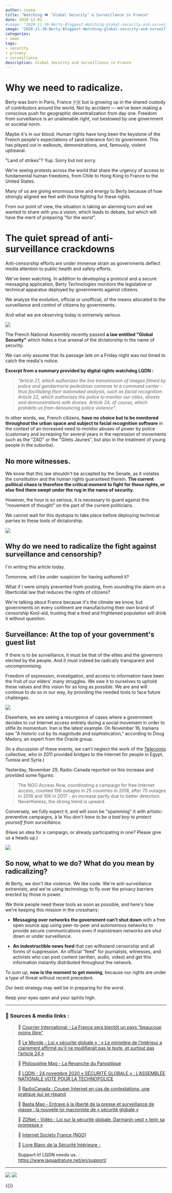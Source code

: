 ```yaml
---
author: zooma
title: "Watching 👁️ ‘Global Security’ & Surveillance in France"
date: 2020-12-01
#image: "2020-11-30-Berty-Blogpost-Watching-global-security-and-surveillance-in-france_copie.png"
image: "2020-11-30-Berty-Blogpost-Watching-global-security-and-surveillance-in-france_copie.png"
categories:
- news
tags:
- security
- privacy
- surveillance
description: Global Security and Surveillance in France 
---
```


# Why we need to radicalize.

Berty was born in Paris, France :fr: but is growing up in the shared custody of contributors around the world. Not by accident — we've been making a conscious push for geographic decentralization from day one. Freedom from surveillance is an unalienable right, not bestowed by one government or societal norm.

Maybe it's in our blood. Human rights have long been the keystone of the French people's expectations of (and tolerance for) its government. This has played out in walkouts, demonstrations, and, famously, violent upheaval. 

"Land of strikes"? Yup. Sorry but not sorry.

We're seeing protests across the world that share the urgency of access to fundamental human freedoms, from Chile to Hong Kong to France to the United States.

Many of us are giving enormous time and energy to Berty because of how strongly aligned we feel with those fighting for these rights. 

From our point of view, the situation is taking an alarming turn and we wanted to share with you a vision, which leads to debate, but which will have the merit of preparing "for the worst".



# The quiet spread of anti-surveillance crackdowns

Anti-censorship efforts are under immense strain as governments deflect media attention to public health and safety efforts.

We've been watching. In addition to developing a protocol and a secure messaging application, Berty Technologies monitors the legislative or technical apparatus deployed by governments against citizens.

We analyze the evolution, official or unofficial, of the means allocated to the surveillance and control of citizens by governments.

And what we are observing today is extremely serious.

![](https://i.imgur.com/SDkIy3S.jpg)

The French National Assembly recently passed **a law entitled "Global Security"** which hides a true arsenal of the dictatorship in the name of security. 

We can only assume that its passage late on a Friday night was not timed to catch the media's notice.

**Excerpt from a summary provided by digital rights watchdog LQDN :**
> _"Article 21, which authorizes the live transmission of images filmed by police and gendarmerie pedestrian cameras to a command center - thus facilitating their automated analysis, such as facial recognition. Article 22, which authorizes the police to monitor our cities, streets and demonstrations with drones. Article 24, of course, which prohibits us from denouncing police violence"._

In other words, we, French citizens, **have no choice but to be monitored throughout the urban space and subject to facial recognition software** in the context of an increased need to monitor abuses of power by police (customary and increasing for several years in the repression of movements such as the "ZAD" or the "Gilets Jaunes", but also in the treatment of young people in the suburbs).

## No more witnesses.

We know that this law shouldn't be accepted by the Senate, as it violates the constitution and the human rights guaranteed therein. **The current political chaos is therefore the critical moment to fight for these rights, or else find them swept under the rug in the name of security.**

However, the hour is so serious, it is necessary to guard against this "movement of thought" on the part of the current politicians.

We cannot wait for this dystopia to take place before deploying technical parries to these tools of dictatorship.


![](https://i.imgur.com/HoDyTPD.jpg)



## Why do we need to radicalize the fight against surveillance and censorship?

I'm writing this article today.

Tomorrow, will I be under suspicion for having authored it?

What if I were simply prevented from posting, from sounding the alarm on a liberticidal law that reduces the rights of citizens? 

We're talking about France because it's the climate we know, but governments on every continent are manufacturing their own brand of censorship Kool-aid, trusting that a tired and frightened population will drink it without question.


## Surveillance: At the top of your government's guest list

If there is to be surveillance, it must be that of the elites and the governors elected by the people. And it must indeed be radically transparent and uncompromising.

Freedom of expression, investigation, and access to information have been the fruit of our elders' many struggles. We owe it to ourselves to uphold these values and this vision for as long as possible. We are and will continue to do so in our way, by providing the needed tools to face future challenges.

![](https://i.imgur.com/zv9JY5k.jpg)

Elsewhere, we are seeing a resurgence of cases where a government decides to cut Internet access entirely during a social movement in order to stifle its momentum. Iran is the latest example. On November 16, Iranians saw "A historic cut by its magnitude and sophistication," according to Doug Madory, an expert from the Oracle group.

(In a discussion of these events, we can't neglect the work of the [Telecomix](https://telecomix.org/) collective, who in 2011 provided bridges to the Internet for people in Egypt, Tunisia and Syria.)

Yesterday, November 29, Radio-Canada reported on this increase and provided some figures:

> The NGO Access Now, coordinating a campaign for free Internet access, counted 196 outages in 25 countries in 2018, after 75 outages in 2016 and 106 in 2017 - an increase partly due to better detection. Nevertheless, the strong trend is upward.

Conversely, we fully expect it, and will soon be "spamming" it with artistic-preventive campaigns, à la *You don't have to be a bad boy to protect yourself from surveillance.*

(Have an idea for a campaign, or already participating in one? Please give us a heads up.)

![](https://i.imgur.com/cvcbNjO.jpg)

## So now, what to we do? What do you mean by radicalizing?

At Berty, we don't like violence. We like code. We're anti-surveillance extremists, and we're using technology to fly over the privacy barriers erected by those in power.

We think people need these tools as soon as possible, and here's how we're keeping this mission in the crosshairs:

- **Messaging over networks the government can't shut down** with a free open source app using peer-to-peer and autonomous networks to provide secure communications even if mainstream networks are shut down or under surveillance.

- **An indestructible news feed**
that can withstand censorship and all forms of suppression.  An official "feed" for journalists, witnesses, and activists who can post content (written, audio, video) and get this information instantly distributed throughout the network.


To sum up, **now is the moment to get moving**, because our rights are under a type of threat without recent precedent.

Our best strategy may well be in preparing for the worst.

Keep your eyes open and your spirits high.



---

### :newspaper:  Sources & media links : 

> :link: [Courrier International - 
> La France sera bientôt un pays “beaucoup moins libre”](https://www.courrierinternational.com/article/vu-des-etats-unis-la-france-sera-bientot-un-pays-beaucoup-moins-libre) 

>:link:   [Le Monde - Loi « sécurité globale » : 
« Le ministère de l’intérieur a clairement affirmé qu’il ne modifierait pas le texte, et surtout pas l’article 24 »](https://www.lefigaro.fr/politique/loi-securite-globale-jean-castex-saisira-le-conseil-constitutionnel-sur-l-article-24-20201124)

> :link:  [Philosophie Mag - La Revanche du Panoptique](https://www.philomag.com/articles/loi-sur-la-surveillance-globale-la-revanche-du-panoptique) 


>:link:  [LQDN - 24 novembre 2020 « SÉCURITÉ GLOBALE » :
 L’ASSEMBLÉE NATIONALE VOTE POUR LA TECHNOPOLICE](https://www.laquadrature.net/2020/11/24/securite-globale-lassemblee-nationale-vote-pour-la-technopolice/)

> :link:  [RadioCanada : 
Couper Internet en cas de contestations, une pratique qui se répand](https://ici.radio-canada.ca/nouvelle/1410943/internet-couper-iran-chine-contestations-manifestations-censure)


> :link:  [Basta Mag - Entrave à la liberté de la presse et surveillance de masse : la nouvelle loi macroniste de « sécurité globale »](https://www.bastamag.net/Entrave-a-la-liberte-de-la-presse-et-surveillance-de-masse-loi-PPL-securite-globale-atteinte-vie-privee ) 


> :link:  [ZDNet - Vidéo : Loi sur la sécurité globale, Darmanin veut « tenir sa promesse »](https://www.zdnet.fr/actualites/loi-sur-la-securite-globale-darmanin-veut-tenir-sa-promesse-39912411.htm)


> :link:  [Internet Society France (NGO) ](https://www.isoc.fr/)


> :link:  [Livre Blanc de la Sécurité Intérieure -](https://www.interieur.gouv.fr/content/download/125071/1001195/file/livre-blanc-de-la-securite-interieure.pdf) 

> **Support it! LQDN needs us.** : https://www.laquadrature.net/en/support/

___

![](https://i.imgur.com/8h8r8ub.png)
![](https://i.imgur.com/0JFegff.png)


{{<tweet id="1332243266243358720">}}


